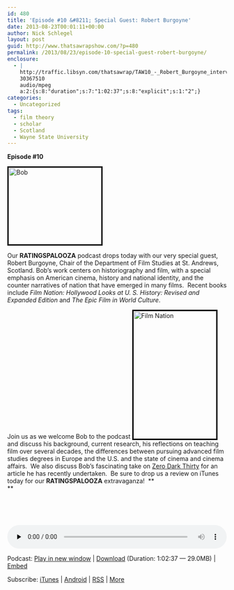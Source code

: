 ```yaml
---
id: 480
title: 'Episode #10 &#8211; Special Guest: Robert Burgoyne'
date: 2013-08-23T00:01:11+00:00
author: Nick Schlegel
layout: post
guid: http://www.thatsawrapshow.com/?p=480
permalink: /2013/08/23/episode-10-special-guest-robert-burgoyne/
enclosure:
  - |
    http://traffic.libsyn.com/thatsawrap/TAW10_-_Robert_Burgoyne_interview.mp3
    30367510
    audio/mpeg
    a:2:{s:8:"duration";s:7:"1:02:37";s:8:"explicit";s:1:"2";}
categories:
  - Uncategorized
tags:
  - film theory
  - scholar
  - Scotland
  - Wayne State University
---
```

**Episode #10**

[<img class="size-full wp-image-481 alignleft" style="border: 3px solid black;" alt="Bob" src="http://www.thatsawrapshow.com/wp-content/uploads/2013/08/Bob.jpg" width="213" height="176" />](http://www.thatsawrapshow.com/wp-content/uploads/2013/08/Bob.jpg)

Our **RATINGSPALOOZA** podcast drops today with our very special guest, Robert Burgoyne, Chair of the Department of Film Studies at St. Andrews, Scotland. Bob&#8217;s work centers on historiography and film, with a special emphasis on American cinema, history and national identity, and the counter narratives of nation that have emerged in many films.  Recent books include _Film Nation: Hollywood Looks at U. S. History: Revised and Expanded Edition_ and _The Epic Film in World Culture_.

Join us as we welcome Bob to the podcast [<img class="alignright  wp-image-482" style="border: 3px solid black;" alt="Film Nation" src="http://www.thatsawrapshow.com/wp-content/uploads/2013/08/Film-Nation-193x300.jpg" width="190" height="293" />](http://www.thatsawrapshow.com/wp-content/uploads/2013/08/Film-Nation.jpg)and discuss his background, current research, his reflections on teaching film over several decades, the differences between pursuing advanced film studies degrees in Europe and the U.S. and the state of cinema and cinema affairs.  We also discuss Bob&#8217;s fascinating take on <a href="http://www.imdb.com/title/tt1790885/" target="_blank">Zero Dark Thirty</a> for an article he has recently undertaken.  Be sure to drop us a review on iTunes today for our **RATINGSPALOOZA** extravaganza!  **  
** 

&nbsp;

&nbsp;



<div class="powerpress_player" id="powerpress_player_250">
  <audio class="wp-audio-shortcode" id="audio-480-10" preload="none" style="width: 100%;" controls="controls"><source type="audio/mpeg" src="http://media.blubrry.com/thatsawrap/p/traffic.libsyn.com/thatsawrap/TAW10_-_Robert_Burgoyne_interview.mp3?_=10" /><a href="http://media.blubrry.com/thatsawrap/p/traffic.libsyn.com/thatsawrap/TAW10_-_Robert_Burgoyne_interview.mp3">http://media.blubrry.com/thatsawrap/p/traffic.libsyn.com/thatsawrap/TAW10_-_Robert_Burgoyne_interview.mp3</a></audio>
</div>

<p class="powerpress_links powerpress_links_mp3">
  Podcast: <a href="http://media.blubrry.com/thatsawrap/p/traffic.libsyn.com/thatsawrap/TAW10_-_Robert_Burgoyne_interview.mp3" class="powerpress_link_pinw" target="_blank" title="Play in new window" onclick="return powerpress_pinw('http://www.thatsawrapshow.com/?powerpress_pinw=480-podcast');" rel="nofollow">Play in new window</a> | <a href="http://media.blubrry.com/thatsawrap/p/traffic.libsyn.com/thatsawrap/TAW10_-_Robert_Burgoyne_interview.mp3" class="powerpress_link_d" title="Download" rel="nofollow" download="TAW10_-_Robert_Burgoyne_interview.mp3">Download</a> (Duration: 1:02:37 &#8212; 29.0MB) | <a href="#" class="powerpress_link_e" title="Embed" onclick="return powerpress_show_embed('480-podcast');" rel="nofollow">Embed</a>
</p>

<p class="powerpress_embed_box" id="powerpress_embed_480-podcast" style="display: none;">
  <input id="powerpress_embed_480-podcast_t" type="text" value="<iframe width=&quot;320&quot; height=&quot;30&quot; src=&quot;http://www.thatsawrapshow.com/?powerpress_embed=480-podcast&amp;powerpress_player=mediaelement-audio&quot; frameborder=&quot;0&quot; scrolling=&quot;no&quot;></iframe>" onclick="javascript: this.select();" onfocus="javascript: this.select();" style="width: 70%;" readOnly />
</p>

<p class="powerpress_links powerpress_subscribe_links">
  Subscribe: <a href="https://itunes.apple.com/us/podcast/thats-a-wrap!/id638015669?mt=2&ls=1" class="powerpress_link_subscribe powerpress_link_subscribe_itunes" title="Subscribe on iTunes" rel="nofollow">iTunes</a> | <a href="http://subscribeonandroid.com/www.thatsawrapshow.com/feed/podcast/" class="powerpress_link_subscribe powerpress_link_subscribe_android" title="Subscribe on Android" rel="nofollow">Android</a> | <a href="http://www.thatsawrapshow.com/feed/podcast/" class="powerpress_link_subscribe powerpress_link_subscribe_rss" title="Subscribe via RSS" rel="nofollow">RSS</a> | <a href="http://www.thatsawrapshow.com/subscribe-to-podcast/" class="powerpress_link_subscribe powerpress_link_subscribe_more" title="More" rel="nofollow">More</a>
</p>

<!--powerpress_player-->